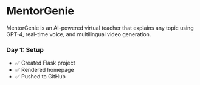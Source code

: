 # MentorGenie

MentorGenie is an AI-powered virtual teacher that explains any topic using GPT-4, real-time voice, and multilingual video generation.

### Day 1: Setup
- ✅ Created Flask project
- ✅ Rendered homepage
- ✅ Pushed to GitHub
